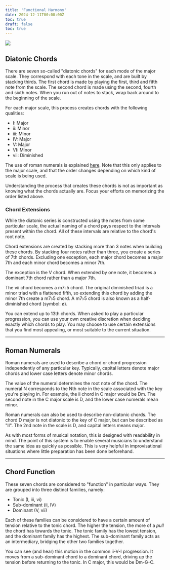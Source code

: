 ```yaml
---
title: 'Functional Harmony'
date: 2024-12-11T00:00:00Z
toc: true
draft: false
toc: true 
---
```

![](/img/functional-harmony-chart.png)

## Diatonic Chords 
There are seven so-called "diatonic chords" for each mode of the major scale. They correspond with each 
tone in the scale, and are built by stacking thirds. The first chord is made by playing the first, third
and fifth note from the scale. The second chord is made using the second, fourth and sixth notes. When you
run out of notes to stack, wrap back around to the beginning of the scale. 

For each major scale, this process creates chords with the following qualities: 
- I: Major
- ii: Minor
- iii: Minor 
- IV: Major
- V: Major
- VI: Minor 
- vii: Diminished

The use of roman numerals is explained [here](#roman-numeral-analysis). Note that this only applies
to the major scale, and that the order changes depending on which kind of scale is being used. 

Understanding the process that creates these chords is not as important as knowing what the chords actually are.
Focus your efforts on memorizing the order listed above.

### Chord Extensions
While the diatonic series is constructed using the notes from some particular scale, the actual naming of a chord pays 
respect to the intervals present within the chord. All of these intervals are relative to the chord's root note.

Chord extensions are created by stacking more than 3 notes when building these chords. By stacking four notes rather
than three, you create a series of 7th chords. Excluding one exception, each major chord becomes a major 7th and each minor 
chord becomes a minor 7th. 

The exception is the V chord. When extended by one note, it becomes a dominant 7th chord rather than a major 7th.

The vii chord becomes a m7♭5 chord. The original diminished triad is a minor triad with a flattened fifth, so extending this 
chord by adding the minor 7th create a m7♭5 chord. A m7♭5 chord is also known as a half-diminished chord (symbol: ø).  

You can extend up to 13th chords. When asked to play a particular progression, you can use your own creative discretion 
when deciding exactly which chords to play. You may choose to use certain extensions that you find most appealing, or 
most suitable to the current situation. 

---

## Roman Numerals
Roman numerals are used to describe a chord or chord progression independently of any particular key. Typically, capital letters 
denote major chords and lower case letters denote minor chords. 

The value of the numeral determines the root note of the chord. The numeral N corresponds to the Nth note in the scale associated
with the key you're playing in. For example, the ii chord in C major would be Dm. The second note in the C major scale is D, and the 
lower case numerals mean minor.

Roman numerals can also be used to describe non-diatonic chords. The chord D major is not diatonic to the key of C major, but can be 
described as "II". The 2nd note in the scale is D, and capital letters means major. 

As with most forms of musical notation, this is designed with readability in mind. The point of this system is to enable several 
musicians to understand the same idea as quickly as possible. This is very helpful in improvisational situations where little 
preparation has been done beforehand. 

---

## Chord Function
These seven chords are considered to "function" in particular ways. They are grouped into three distinct families, namely:
- Tonic (I, iii, vi)
- Sub-dominant (ii, IV)
- Dominant (V, vii)

Each of these families can be considered to have a certain amount of tension relative to the tonic chord. The higher the tension,
the more of a *pull* the chord has towards the tonic. The tonic family has the lowest tension, and the dominant family has the 
highest. The sub-dominant family acts as an intermediary, bridging the other two families together.

You can see (and hear) this motion in the common ii-V-I progression. It moves from a sub-dominant chord to a dominant chord,
driving up the tension before returning to the tonic. In C major, this would be Dm-G-C. 
